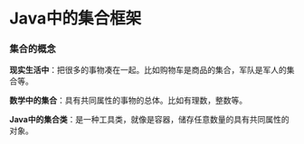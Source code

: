 # Java中的集合框架

### 集合的概念

**现实生活中**：把很多的事物凑在一起。比如购物车是商品的集合，军队是军人的集合等。

**数学中的集合**：具有共同属性的事物的总体。比如有理数，整数等。

**Java中的集合类**：是一种工具类，就像是容器，储存任意数量的具有共同属性的对象。


